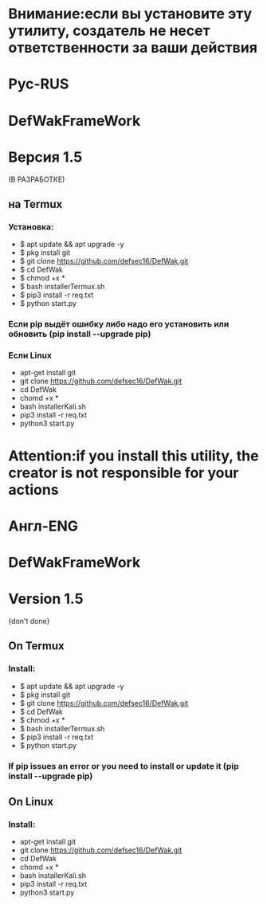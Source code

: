 # Внимание:если вы установите эту утилиту, создатель не несет ответственности за ваши действия
# Рус-RUS
# DefWakFrameWork
# Версия 1.5
 (В РАЗРАБОТКЕ)
## на Termux 
### Установка:
+ $ apt update && apt upgrade -y
+ $ pkg install git
+ $ git clone https://github.com/defsec16/DefWak.git
+ $ cd DefWak 
+ $ chmod +x *
+ $ bash installerTermux.sh
+ $ pip3 install -r req.txt
+ $ python start.py

### Если pip выдёт ошибку либо надо его установить или обновить (pip install --upgrade pip)

### Если Linux 
* apt-get install git
* git clone https://github.com/defsec16/DefWak.git
* cd DefWak
* chomd +x *
* bash installerKali.sh
* pip3 install -r req.txt
* python3 start.py

# Attention:if you install this utility, the creator is not responsible for your actions
# Англ-ENG
# DefWakFrameWork
# Version 1.5
{don't done}

## On Termux
### Install:
+ $ apt update && apt upgrade -y
+ $ pkg install git
+ $ git clone https://github.com/defsec16/DefWak.git
+ $ cd DefWak 
+ $ chmod +x *
+ $ bash installerTermux.sh
+ $ pip3 install -r req.txt
+ $ python start.py
### If pip issues an error or you need to install or update it (pip install --upgrade pip)

## On Linux
### Install:
* apt-get install git
* git clone https://github.com/defsec16/DefWak.git
* cd DefWak
* chomd +x *
* bash installerKali.sh
* pip3 install -r req.txt
* python3 start.py
